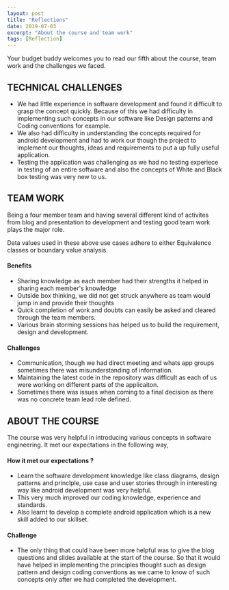 ```yaml
---
layout: post
title: "Reflections"
date: 2019-07-03
excerpt: "About the course and team work"
tags: [Reflection]
---
```


Your budget buddy welcomes you to read our fifth about the course, team work and the challenges we faced. 

<h2>TECHNICAL CHALLENGES </h2>
<ul>
<li>We had little experience in software development and found it difficult to grasp the concept quickly. Because of this we 
had difficulty in implementing such concepts in our software like Design patterns and Coding conventions for example. </li>
<li>We also had difficulty in understanding the concepts required for android development and had to work our though the 
project to implement our thoughts, ideas and requirements to put a up fully useful application. 
</li>
<li>Testing the application was challenging as we had no testing experiece in testing of an entire software and also the 
concepts of White and Black box testing was very new to us.</li>
</ul>

<h2>TEAM WORK </h2>
<p> Being a four member team and having several different kind of activites from blog and presentation to development and 
testing good team work plays the major role. </p>

<p>Data values used in these above use cases adhere to either Equivalence classes or boundary value analysis.</p>



<h4>Benefits</h4>

<ul>
<li>Sharing knowledge as each member had their strengths it helped in sharing each member's knowledge</li>
<li>Outside box thinking, we did not get struck anywhere as team would jump in and provide their thoughts</li>
<li>Quick completion of work and doubts can easily be asked and cleared through the team members.</li>
<li>Various brain storming sessions has helped us to build the requirement, design and development. </li>
</ul>

<h4>Challenges</h4>

<ul>
  <li>Communication, though we had direct meeting and whats app groups sometimes there was misunderstanding of information. </li>
<li>Maintaining the latest code in the repository was difficult as each of us were working on different parts of the 
applicaiton. </li>
<li>Sometimes there was issues when coming to a final decision as there was no concrete team lead role defined. </li>
</ul>

<h2>ABOUT THE COURSE</h2>
The course was very helpful in introducing various concepts in software engineering. It met our expectations in the 
following way,  

<h4>How it met our expectations ?</h4>

<ul>
<li>Learn the software development knowledge like class diagrams, design patterns and princlple, use case and user stories through in interesting way like android development was very helpful. </li>

<li>This very much improved our coding knowledge, experience and standards. </li>

<li>Also learnt to develop a complete android application which is a new skill added to our skillset. </li>

</ul>

<h4>Challenge</h4>

<ul>
<li>
The only thing that could have been more helpful was to give the blog questions and slides available at the start of the course. So that it would have helped in implementing the principles thought such as design pattern and design coding conventions as we came to know of such concepts only after we had completed the development. </li>
  </ul> 
